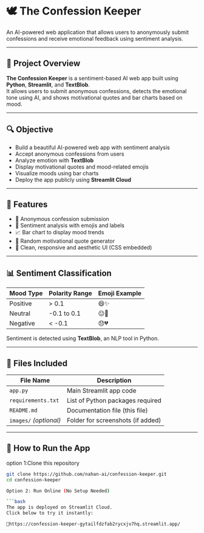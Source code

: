 # 🕊️ The Confession Keeper

An AI-powered web application that allows users to anonymously submit confessions and receive emotional feedback using sentiment analysis.

---

## 📌 Project Overview

**The Confession Keeper** is a sentiment-based AI web app built using **Python**, **Streamlit**, and **TextBlob**.  
It allows users to submit anonymous confessions, detects the emotional tone using AI, and shows motivational quotes and bar charts based on mood.

---

## 🔍 Objective

- Build a beautiful AI-powered web app with sentiment analysis
- Accept anonymous confessions from users
- Analyze emotion with **TextBlob**
- Display motivational quotes and mood-related emojis
- Visualize moods using bar charts
- Deploy the app publicly using **Streamlit Cloud**

---

## 🌟 Features

- 📝 Anonymous confession submission  
- 💬 Sentiment analysis with emojis and labels  
- 📈 Bar chart to display mood trends  
- 🌈 Random motivational quote generator  
- 🎨 Clean, responsive and aesthetic UI (CSS embedded)

---

## 📊 Sentiment Classification

| Mood Type  | Polarity Range    | Emoji Example |
|------------|-------------------|----------------|
| Positive   | > 0.1             | 😄✨            |
| Neutral    | -0.1 to 0.1       | 😐🤔            |
| Negative   | < -0.1            | 😞💔            |

Sentiment is detected using **TextBlob**, an NLP tool in Python.

---

## 📁 Files Included

| File Name       | Description                                 |
|------------------|---------------------------------------------|
| `app.py`         | Main Streamlit app code                     |
| `requirements.txt` | List of Python packages required            |
| `README.md`      | Documentation file (this file)              |
| `images/` _(optional)_ | Folder for screenshots (if added)         |

---

## 🚀 How to Run the App
option 1:Clone this repository

```bash
git clone https://github.com/nahan-ai/confession-keeper.git
cd confession-keeper

Option 2: Run Online (No Setup Needed)

```bash
The app is deployed on Streamlit Cloud.
Click below to try it instantly:

🔗https://confession-keeper-gytailfdzfab2rycxjv7hq.streamlit.app/


